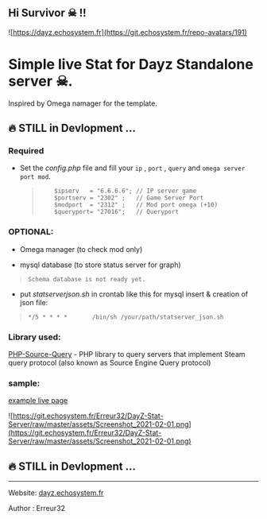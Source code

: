 ## Hi Survivor ☠ !!

![https://dayz.echosystem.fr](https://git.echosystem.fr/repo-avatars/191)



#   Simple live Stat for Dayz Standalone server ☠.
Inspired by Omega namager for the template.


## 🔥 STILL in Devlopment ...

### Required

 -  Set the *config.php* file and fill your `ip` , `port` , `query` and `omega server port mod`.

    >         $ipserv   = "6.6.6.6"; // IP server game
    >         $portserv = "2302" ;   // Game Server Port
    >         $modport  = "2312" ;   // Mod port omega (+10)
    >         $queryport= "27016";   // Queryport
 

### OPTIONAL:

 - Omega manager (to check mod only) 

 -  mysql database (to store status server for graph) 
 >     Schema database is not ready yet.

 - put *statserverjson.sh* in crontab like this  for mysql insert & creation of json file:
 >     */5 * * * *       /bin/sh /your/path/statserver_json.sh



### Library used:

  [PHP-Source-Query](https://github.com/xPaw/PHP-Source-Query) -     PHP library to query servers that implement Steam query protocol (also known as Source Engine Query protocol) 

 
 

### sample:

 [example live page](https://dayz.echosystem.fr/server/Namalsk2)
 
![https://git.echosystem.fr/Erreur32/DayZ-Stat-Server/raw/master/assets/Screenshot_2021-02-01.png](https://git.echosystem.fr/Erreur32/DayZ-Stat-Server/raw/master/assets/Screenshot_2021-02-01.png)



## 🔥 STILL in Devlopment ...


-----
Website: [dayz.echosystem.fr](https://dayz.echosystem.fr)

Author : Erreur32
